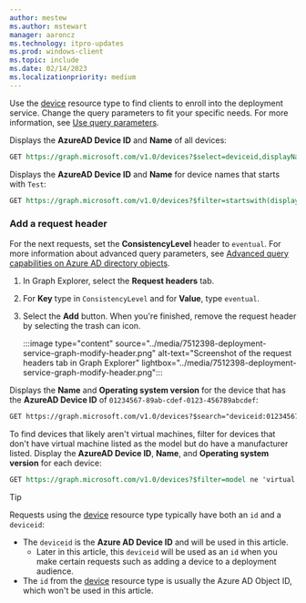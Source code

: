 ```yaml
---
author: mestew
ms.author: mstewart
manager: aaroncz
ms.technology: itpro-updates
ms.prod: windows-client
ms.topic: include
ms.date: 02/14/2023
ms.localizationpriority: medium
---
```

<!--This file is shared by deployment-service-drivers.md, deployment-service-expedited-updates.md, and the deployment-service-feature-updates.md articles. Headings may be driven by article context. 7512398 -->

Use the [device](/graph/api/resources/device) resource type to find clients to enroll into the deployment service. Change the query parameters to fit your specific needs. For more information, see [Use query parameters](/graph/query-parameters). 

Displays the **AzureAD Device ID** and **Name** of all devices:

```rest
GET https://graph.microsoft.com/v1.0/devices?$select=deviceid,displayName
```

Displays the **AzureAD Device ID** and **Name** for device names that starts with `Test`:

```rest
GET https://graph.microsoft.com/v1.0/devices?$filter=startswith(displayName,'Test')&$select=deviceid,displayName
```

### Add a request header

For the next requests, set the **ConsistencyLevel** header to `eventual`. For more information about advanced query parameters, see [Advanced query capabilities on Azure AD directory objects](/graph/aad-advanced-queries).

1. In Graph Explorer, select the **Request headers** tab.
1. For **Key** type in `ConsistencyLevel` and for **Value**, type `eventual`.
1. Select the **Add** button. When you're finished, remove the request header by selecting the trash can icon.

    :::image type="content" source="../media/7512398-deployment-service-graph-modify-header.png" alt-text="Screenshot of the request headers tab in Graph Explorer" lightbox="../media/7512398-deployment-service-graph-modify-header.png":::

Displays the **Name** and **Operating system version** for the device that has the **AzureAD Device ID** of `01234567-89ab-cdef-0123-456789abcdef`:

```rest
GET https://graph.microsoft.com/v1.0/devices?$search="deviceid:01234567-89ab-cdef-0123-456789abcdef"?$select=displayName,operatingSystemVersion
```

To find devices that likely aren't virtual machines, filter for devices that don't have virtual machine listed as the model but do have a manufacturer listed. Display the **AzureAD Device ID**, **Name**, and **Operating system version** for each device:

```rest
GET https://graph.microsoft.com/v1.0/devices?$filter=model ne 'virtual machine' and NOT(manufacturer eq null)&$count=true&$select=deviceid,displayName,operatingSystemVersion
```

> [!Tip]
> Requests using the [device](/graph/api/resources/device) resource type typically have both an `id` and a `deviceid`:
> - The `deviceid` is the **Azure AD Device ID** and will be used in this article.
>    - Later in this article, this `deviceid` will be used as an `id` when you make certain requests such as adding a device to a deployment audience.
> - The `id` from the [device](/graph/api/resources/device) resource type is usually the Azure AD Object ID, which won't be used in this article.
